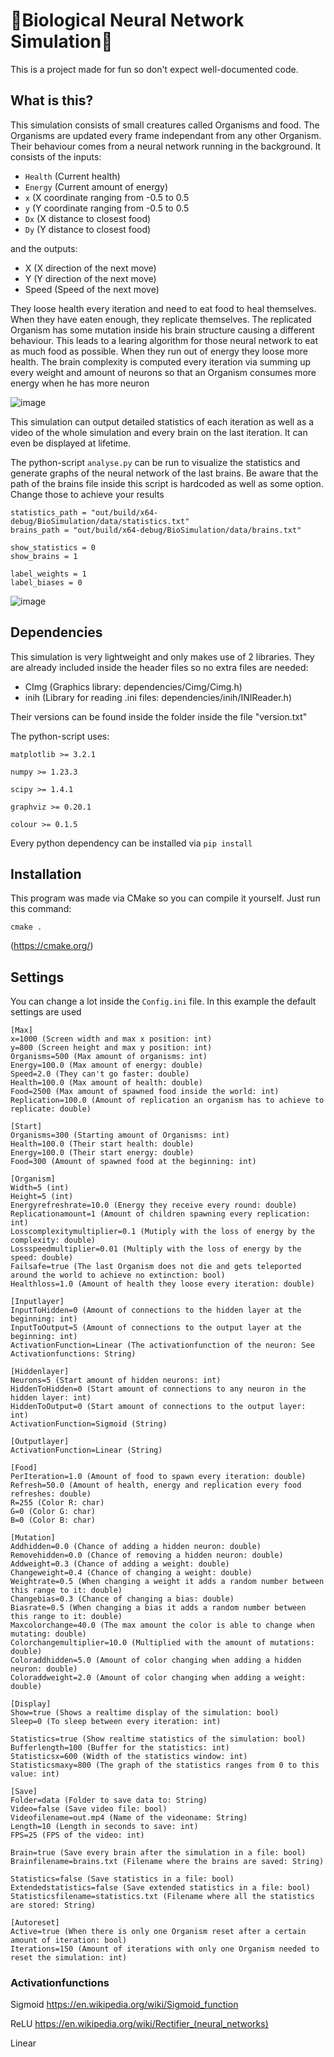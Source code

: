 # :herb:Biological Neural Network Simulation:herb:
This is a project made for fun so don't expect well-documented code.
## What is this?
This simulation consists of small creatures called Organisms and food. The Organisms are updated every frame independant from any other Organism.
Their behaviour comes from a neural network running in the background. It consists of the inputs:

- ``Health`` (Current health)
- ``Energy`` (Current amount of energy)
- ``x`` (X coordinate ranging from -0.5 to 0.5
- ``y`` (Y coordinate ranging from -0.5 to 0.5
- ``Dx`` (X distance to closest food)
- ``Dy`` (Y distance to closest food)

and the outputs:

- X (X direction of the next move)
- Y (Y direction of the next move)
- Speed (Speed of the next move)

They loose health every iteration and need to eat food to heal themselves. When they have eaten enough, they replicate themselves.
The replicated Organism has some mutation inside his brain structure causing a different behaviour. This leads to a learing algorithm for those
neural network to eat as much food as possible. When they run out of energy they loose more health.
The brain complexity is computed every iteration via summing up every weight and amount of neurons so that an Organism consumes more energy when he has more neuron

![image](https://user-images.githubusercontent.com/52610941/198897277-a0bd28a1-23ed-44b9-9638-d22aa4ff13e0.png)

This simulation can output detailed statistics of each iteration as well as a video of the whole simulation and every brain on the last iteration.
It can even be displayed at lifetime.

The python-script ``analyse.py`` can be run to visualize the statistics and generate graphs of the neural network of the last brains. Be aware that the path of the brains file inside this script is hardcoded as well as some option. Change those to achieve your results

```
statistics_path = "out/build/x64-debug/BioSimulation/data/statistics.txt"
brains_path = "out/build/x64-debug/BioSimulation/data/brains.txt"

show_statistics = 0
show_brains = 1

label_weights = 1
label_biases = 0
```

![image](https://user-images.githubusercontent.com/52610941/198900402-1afd87ed-51ad-493e-be61-709fb28df822.png)

## Dependencies

This simulation is very lightweight and only makes use of 2 libraries. They are already included inside the header files so no extra files are needed:

- CImg (Graphics library: dependencies/Cimg/Cimg.h)
- inih (Library for reading .ini files: dependencies/inih/INIReader.h)

Their versions can be found inside the folder inside the file "version.txt"

The python-script uses:

``matplotlib >= 3.2.1``

``numpy >= 1.23.3``

``scipy >= 1.4.1``

``graphviz >= 0.20.1``

``colour >= 0.1.5``

Every python dependency can be installed via ``pip install``


## Installation

This program was made via CMake so you can compile it yourself. 
Just run this command:

``cmake .``

(https://cmake.org/)

## Settings
You can change a lot inside the ``Config.ini`` file. In this example the default settings are used

```
[Max]
x=1000 (Screen width and max x position: int)
y=800 (Screen height and max y position: int)
Organisms=500 (Max amount of organisms: int)
Energy=100.0 (Max amount of energy: double)
Speed=2.0 (They can't go faster: double)
Health=100.0 (Max amount of health: double)
Food=2500 (Max amount of spawned food inside the world: int)
Replication=100.0 (Amount of replication an organism has to achieve to replicate: double)

[Start]
Organisms=300 (Starting amount of Organisms: int)
Health=100.0 (Their start health: double)
Energy=100.0 (Their start energy: double)
Food=300 (Amount of spawned food at the beginning: int)

[Organism]
Width=5 (int)
Height=5 (int)
Energyrefreshrate=10.0 (Energy they receive every round: double)
Replicationamount=1 (Amount of children spawning every replication: int)
Losscomplexitymultiplier=0.1 (Mutiply with the loss of energy by the complexity: double)
Lossspeedmultiplier=0.01 (Multiply with the loss of energy by the speed: double)
Failsafe=true (The last Organism does not die and gets teleported around the world to achieve no extinction: bool)
Healthloss=1.0 (Amount of health they loose every iteration: double)

[Inputlayer]
InputToHidden=0 (Amount of connections to the hidden layer at the beginning: int)
InputToOutput=5 (Amount of connections to the output layer at the beginning: int)
ActivationFunction=Linear (The activationfunction of the neuron: See Activationfunctions: String)

[Hiddenlayer]
Neurons=5 (Start amount of hidden neurons: int)
HiddenToHidden=0 (Start amount of connections to any neuron in the hidden layer: int)
HiddenToOutput=0 (Start amount of connections to the output layer: int)
ActivationFunction=Sigmoid (String)

[Outputlayer]
ActivationFunction=Linear (String)

[Food]
PerIteration=1.0 (Amount of food to spawn every iteration: double)
Refresh=50.0 (Amount of health, energy and replication every food refreshes: double)
R=255 (Color R: char)
G=0 (Color G: char)
B=0 (Color B: char)

[Mutation]
Addhidden=0.0 (Chance of adding a hidden neuron: double)
Removehidden=0.0 (Chance of removing a hidden neuron: double)
Addweight=0.3 (Chance of adding a weight: double)
Changeweight=0.4 (Chance of changing a weight: double)
Weightrate=0.5 (When changing a weight it adds a random number between this range to it: double)
Changebias=0.3 (Chance of changing a bias: double)
Biasrate=0.5 (When changing a bias it adds a random number between this range to it: double)
Maxcolorchange=40.0 (The max amount the color is able to change when mutating: double)
Colorchangemultiplier=10.0 (Multiplied with the amount of mutations: double)
Coloraddhidden=5.0 (Amount of color changing when adding a hidden neuron: double)
Coloraddweight=2.0 (Amount of color changing when adding a weight: double)

[Display]
Show=true (Shows a realtime display of the simulation: bool)
Sleep=0 (To sleep between every iteration: int)

Statistics=true (Show realtime statistics of the simulation: bool)
Bufferlength=100 (Buffer for the statistics: int)
Statisticsx=600 (Width of the statistics window: int)
Statisticsmaxy=800 (The graph of the statistics ranges from 0 to this value: int)

[Save]
Folder=data (Folder to save data to: String)
Video=false (Save video file: bool)
Videofilename=out.mp4 (Name of the videoname: String)
Length=10 (Length in seconds to save: int)
FPS=25 (FPS of the video: int)

Brain=true (Save every brain after the simulation in a file: bool)
Brainfilename=brains.txt (Filename where the brains are saved: String)

Statistics=false (Save statistics in a file: bool)
Extendedstatistics=false (Save extended statistics in a file: bool)
Statisticsfilename=statistics.txt (Filename where all the statistics are stored: String)

[Autoreset]
Active=true (When there is only one Organism reset after a certain amount of iteration: bool)
Iterations=150 (Amount of iterations with only one Organism needed to reset the simulation: int)
```

### Activationfunctions
Sigmoid https://en.wikipedia.org/wiki/Sigmoid_function

ReLU https://en.wikipedia.org/wiki/Rectifier_(neural_networks)

Linear

